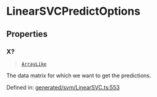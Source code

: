 # LinearSVCPredictOptions

## Properties

### X?

> [`ArrayLike`](../types/ArrayLike.md)

The data matrix for which we want to get the predictions.

Defined in:  [generated/svm/LinearSVC.ts:553](https://github.com/transitive-bullshit/scikit-learn-ts/blob/92ab806/packages/sklearn/src/generated/svm/LinearSVC.ts#L553)
